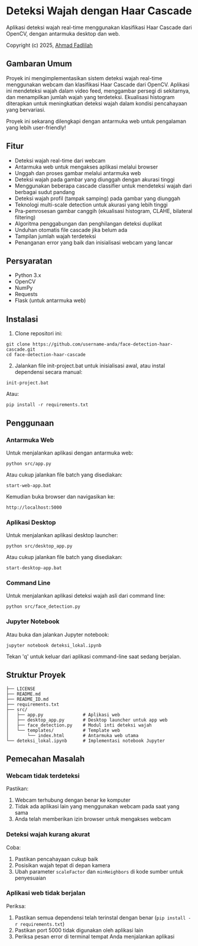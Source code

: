 # Deteksi Wajah dengan Haar Cascade

Aplikasi deteksi wajah real-time menggunakan klasifikasi Haar Cascade dari OpenCV, dengan antarmuka desktop dan web.

Copyright (c) 2025, [Ahmad Fadlilah](https://github.com/ahmadfadlilah)

## Gambaran Umum

Proyek ini mengimplementasikan sistem deteksi wajah real-time menggunakan webcam dan klasifikasi Haar Cascade dari OpenCV. Aplikasi ini mendeteksi wajah dalam video feed, menggambar persegi di sekitarnya, dan menampilkan jumlah wajah yang terdeteksi. Ekualisasi histogram diterapkan untuk meningkatkan deteksi wajah dalam kondisi pencahayaan yang bervariasi.

Proyek ini sekarang dilengkapi dengan antarmuka web untuk pengalaman yang lebih user-friendly!

## Fitur

- Deteksi wajah real-time dari webcam
- Antarmuka web untuk mengakses aplikasi melalui browser
- Unggah dan proses gambar melalui antarmuka web
- Deteksi wajah pada gambar yang diunggah dengan akurasi tinggi
- Menggunakan beberapa cascade classifier untuk mendeteksi wajah dari berbagai sudut pandang
- Deteksi wajah profil (tampak samping) pada gambar yang diunggah
- Teknologi multi-scale detection untuk akurasi yang lebih tinggi
- Pra-pemrosesan gambar canggih (ekualisasi histogram, CLAHE, bilateral filtering)
- Algoritma penggabungan dan penghilangan deteksi duplikat
- Unduhan otomatis file cascade jika belum ada
- Tampilan jumlah wajah terdeteksi
- Penanganan error yang baik dan inisialisasi webcam yang lancar

## Persyaratan

- Python 3.x
- OpenCV
- NumPy
- Requests
- Flask (untuk antarmuka web)

## Instalasi

1. Clone repositori ini:
```
git clone https://github.com/username-anda/face-detection-haar-cascade.git
cd face-detection-haar-cascade
```

2. Jalankan file init-project.bat untuk inisialisasi awal, atau instal dependensi secara manual:
```
init-project.bat
```

Atau:
```
pip install -r requirements.txt
```

## Penggunaan

### Antarmuka Web

Untuk menjalankan aplikasi dengan antarmuka web:

```
python src/app.py
```

Atau cukup jalankan file batch yang disediakan:
```
start-web-app.bat
```

Kemudian buka browser dan navigasikan ke:
```
http://localhost:5000
```

### Aplikasi Desktop

Untuk menjalankan aplikasi desktop launcher:

```
python src/desktop_app.py
```

Atau cukup jalankan file batch yang disediakan:
```
start-desktop-app.bat
```

### Command Line

Untuk menjalankan aplikasi deteksi wajah asli dari command line:

```
python src/face_detection.py
```

### Jupyter Notebook

Atau buka dan jalankan Jupyter notebook:

```
jupyter notebook deteksi_lokal.ipynb
```

Tekan 'q' untuk keluar dari aplikasi command-line saat sedang berjalan.

## Struktur Proyek

```
├── LICENSE
├── README.md
├── README_ID.md
├── requirements.txt
├── src/
│   ├── app.py               # Aplikasi web
│   ├── desktop_app.py       # Desktop launcher untuk app web
│   ├── face_detection.py    # Modul inti deteksi wajah
│   └── templates/           # Template web
│       └── index.html       # Antarmuka web utama
└── deteksi_lokal.ipynb      # Implementasi notebook Jupyter
```

## Pemecahan Masalah

### Webcam tidak terdeteksi

Pastikan:
1. Webcam terhubung dengan benar ke komputer
2. Tidak ada aplikasi lain yang menggunakan webcam pada saat yang sama
3. Anda telah memberikan izin browser untuk mengakses webcam

### Deteksi wajah kurang akurat

Coba:
1. Pastikan pencahayaan cukup baik
2. Posisikan wajah tepat di depan kamera
3. Ubah parameter `scaleFactor` dan `minNeighbors` di kode sumber untuk penyesuaian

### Aplikasi web tidak berjalan

Periksa:
1. Pastikan semua dependensi telah terinstal dengan benar (`pip install -r requirements.txt`)
2. Pastikan port 5000 tidak digunakan oleh aplikasi lain
3. Periksa pesan error di terminal tempat Anda menjalankan aplikasi
